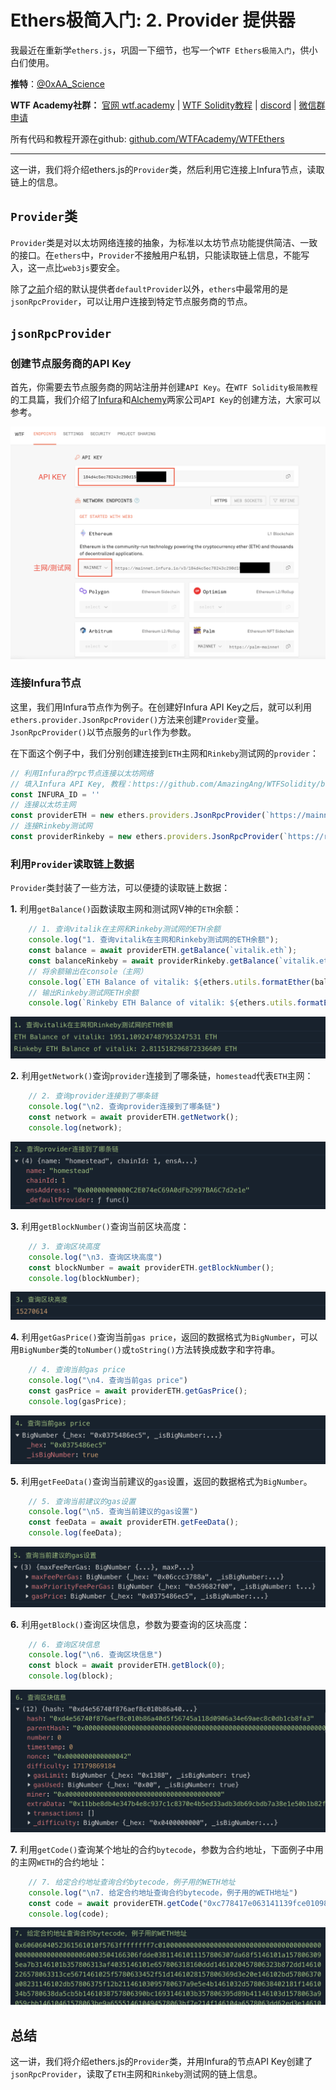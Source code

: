 # Ethers极简入门: 2. Provider 提供器

我最近在重新学`ethers.js`，巩固一下细节，也写一个`WTF Ethers极简入门`，供小白们使用。

**推特**：[@0xAA_Science](https://twitter.com/0xAA_Science)

**WTF Academy社群：** [官网 wtf.academy](https://wtf.academy) | [WTF Solidity教程](https://github.com/AmazingAng/WTFSolidity) | [discord](https://discord.wtf.academy) | [微信群申请](https://wechat.wtf.academy)

所有代码和教程开源在github: [github.com/WTFAcademy/WTFEthers](https://github.com/WTFAcademy/WTFEthers)

-----

这一讲，我们将介绍ethers.js的`Provider`类，然后利用它连接上Infura节点，读取链上的信息。

## `Provider`类

`Provider`类是对以太坊网络连接的抽象，为标准以太坊节点功能提供简洁、一致的接口。在`ethers`中，`Provider`不接触用户私钥，只能读取链上信息，不能写入，这一点比`web3js`要安全。

除了[之前](https://github.com/WTFAcademy/WTFEthers)介绍的默认提供者`defaultProvider`以外，`ethers`中最常用的是`jsonRpcProvider`，可以让用户连接到特定节点服务商的节点。

## `jsonRpcProvider`

### 创建节点服务商的API Key

首先，你需要去节点服务商的网站注册并创建`API Key`。在`WTF Solidity极简教程`的工具篇，我们介绍了[Infura](https://github.com/AmazingAng/WTFSolidity/blob/main/Topics/Tools/TOOL02_Infura/readme.md)和[Alchemy](https://github.com/AmazingAng/WTFSolidity/blob/main/Topics/Tools/TOOL04_Alchemy/readme.md)两家公司`API Key`的创建方法，大家可以参考。

![Infura API Key](img/2-1.png)

### 连接Infura节点

这里，我们用Infura节点作为例子。在创建好Infura API Key之后，就可以利用`ethers.provider.JsonRpcProvider()`方法来创建`Provider`变量。`JsonRpcProvider()`以节点服务的`url`作为参数。

在下面这个例子中，我们分别创建连接到`ETH`主网和`Rinkeby`测试网的`provider`：

```javascript
// 利用Infura的rpc节点连接以太坊网络
// 填入Infura API Key, 教程：https://github.com/AmazingAng/WTFSolidity/blob/main/Topics/Tools/TOOL02_Infura/readme.md
const INFURA_ID = ''
// 连接以太坊主网
const providerETH = new ethers.providers.JsonRpcProvider(`https://mainnet.infura.io/v3/${INFURA_ID}`)
// 连接Rinkeby测试网
const providerRinkeby = new ethers.providers.JsonRpcProvider(`https://rinkeby.infura.io/v3/${INFURA_ID}`)
```

### 利用`Provider`读取链上数据

`Provider`类封装了一些方法，可以便捷的读取链上数据：

**1.** 利用`getBalance()`函数读取主网和测试网V神的`ETH`余额：

```javascript
    // 1. 查询vitalik在主网和Rinkeby测试网的ETH余额
    console.log("1. 查询vitalik在主网和Rinkeby测试网的ETH余额");
    const balance = await providerETH.getBalance(`vitalik.eth`);
    const balanceRinkeby = await providerRinkeby.getBalance(`vitalik.eth`);
    // 将余额输出在console（主网）
    console.log(`ETH Balance of vitalik: ${ethers.utils.formatEther(balance)} ETH`);
    // 输出Rinkeby测试网ETH余额
    console.log(`Rinkeby ETH Balance of vitalik: ${ethers.utils.formatEther(balanceRinkeby)} ETH`);
```

![V神余额](img/2-2.png)

**2.** 利用`getNetwork()`查询`provider`连接到了哪条链，`homestead`代表`ETH`主网：

```javascript
    // 2. 查询provider连接到了哪条链
    console.log("\n2. 查询provider连接到了哪条链")
    const network = await providerETH.getNetwork();
    console.log(network);
```

![getNetwork](img/2-3.png)

**3.** 利用`getBlockNumber()`查询当前区块高度：

```javascript
    // 3. 查询区块高度
    console.log("\n3. 查询区块高度")
    const blockNumber = await providerETH.getBlockNumber();
    console.log(blockNumber);
```

![getBlockNumber](img/2-4.png)

**4.** 利用`getGasPrice()`查询当前`gas price`，返回的数据格式为`BigNumber`，可以用`BigNumber`类的`toNumber()`或`toString()`方法转换成数字和字符串。

```javascript
    // 4. 查询当前gas price
    console.log("\n4. 查询当前gas price")
    const gasPrice = await providerETH.getGasPrice();
    console.log(gasPrice);
```

![getGasPrice](img/2-5.png)


**5.** 利用`getFeeData()`查询当前建议的`gas`设置，返回的数据格式为`BigNumber`。

```javascript
    // 5. 查询当前建议的gas设置
    console.log("\n5. 查询当前建议的gas设置")
    const feeData = await providerETH.getFeeData();
    console.log(feeData);
```

![getFeeData](img/2-6.png)

**6.** 利用`getBlock()`查询区块信息，参数为要查询的区块高度：

```javascript
    // 6. 查询区块信息
    console.log("\n6. 查询区块信息")
    const block = await providerETH.getBlock(0);
    console.log(block);
```

![getBlock](img/2-7.png)

**7.** 利用`getCode()`查询某个地址的合约`bytecode`，参数为合约地址，下面例子中用的主网`WETH`的合约地址：

```javascript
    // 7. 给定合约地址查询合约bytecode，例子用的WETH地址
    console.log("\n7. 给定合约地址查询合约bytecode，例子用的WETH地址")
    const code = await providerETH.getCode("0xc778417e063141139fce010982780140aa0cd5ab");
    console.log(code);
```

![getCode](img/2-8.png)

## 总结

这一讲，我们将介绍ethers.js的`Provider`类，并用Infura的节点API Key创建了`jsonRpcProvider`，读取了`ETH`主网和`Rinkeby`测试网的链上信息。
